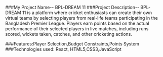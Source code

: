 ###My Project Name-- BPL-DREAM 11
###Project Description--
BPL-DREAM 11 is a platform where cricket enthusiasts can create their own virtual teams by selecting players from real-life teams participating in the Bangladesh Premier League. Players earn points based on the actual performance of their selected players in live matches, including runs scored, wickets taken, catches, and other cricketing actions.

###Features:Player Selection,Budget Constraints,Points System
###Technologies used: React, HTML5,CSS3,JavaScript